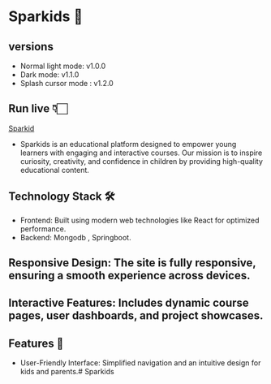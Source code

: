 # Sparkids 🌟

## versions
- Normal light mode: v1.0.0
- Dark mode: v1.1.0
- Splash cursor mode : v1.2.0

## Run live 👇🏻
[Sparkid](https://AmullyaPatil.github.io/Sparkids)

- Sparkids is an educational platform designed to empower young learners with engaging and 
interactive courses. Our mission is to inspire curiosity, creativity, 
and confidence in children by providing high-quality educational content.

## Technology Stack 🛠
- Frontend: Built using modern web technologies like React for optimized performance.
- Backend: Mongodb , Springboot.

## Responsive Design: The site is fully responsive, ensuring a smooth experience across devices.
## Interactive Features: Includes dynamic course pages, user dashboards, and project showcases.

## Features 🚀
- User-Friendly Interface: Simplified navigation and an intuitive design for kids and parents.#   S p a r k i d s  
 